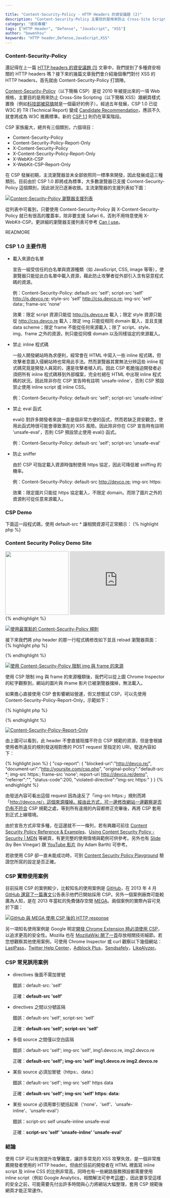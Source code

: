```yaml
---

title: "Content-Security-Policy - HTTP Headers 的資安議題 (2)"
description: "Content-Security-Policy 主要目的是用來防止 Cross-Site Scripting (XSS) 跟網頁樣式置換，本文將介紹 Content-Security-Policy 的使用方式、實際使用案例、常見誤用案例。"
category: "技術專欄"
tags: ["HTTP Header", "Defense", "JavaScript", "XSS"]
author: "bowenhsu"
keywords: "HTTP header,Defense,JavaScript,XSS"
---
```



### Content-Security-Policy

還記得在上一篇 [HTTP headers 的資安議題 (1)](http://devco.re/blog/2014/03/10/security-issues-of-http-headers-1/) 文章中，我們提到了多種資安相關的 HTTP headers 嗎？接下來的幾篇文章我們會介紹幾個專門對付 XSS 的 HTTP headers，首先就由 Content-Security-Policy 打頭陣。

[Content-Security-Policy](https://www.owasp.org/index.php/Content_Security_Policy)（以下簡稱 CSP）是從 2010 年被提出來的一項 Web 規格，主要目的是用來防止 Cross-Site Scripting（以下簡稱 XSS）跟網頁樣式置換（例如[科技部被惡搞](http://udn.com/NEWS/NATIONAL/NAT5/8554327.shtml)就是一個最好的例子）。經過五年發展，CSP 1.0 已從 W3C 的 TR (Technical Report) 變成 [Candidate Recommendation](http://www.w3.org/TR/CSP/)，應該不久就會將成為 W3C 推薦標準。新的 [CSP 1.1](http://w3c.github.io/webappsec/specs/content-security-policy/csp-specification.dev.html) 則仍在草案階段。

CSP 家族龐大，總共有三個類別，六個項目：

* Content-Security-Policy
* Content-Security-Policy-Report-Only
* X-Content-Security-Policy
* X-Content-Security-Policy-Report-Only
* X-WebKit-CSP
* X-WebKit-CSP-Report-Only

在 CSP 發展初期，主流瀏覽器並未全部依照同一標準來開發，因此發展成這三種類別。目前由於 CSP 1.0 即將成為標準，大多數瀏覽器已支援 Content-Security-Policy 這個類別，因此狀況已逐漸收斂。主流瀏覽器的支援列表如下圖：

[![Content-Security-Policy 瀏覽器支援列表](https://lh3.googleusercontent.com/-qJvtcG9lvq8/Ux6DrOeqNhI/AAAAAAAAALQ/gzQ2EbNrOHA/w531-h105-no/csp-browser-support-list.png "Content-Security-Policy 瀏覽器支援列表")](https://lh3.googleusercontent.com/-qJvtcG9lvq8/Ux6DrOeqNhI/AAAAAAAAALQ/gzQ2EbNrOHA/w531-h105-no/csp-browser-support-list.png "Content-Security-Policy 瀏覽器支援列表")

從列表中可看到，只要使用 Content-Security-Policy 與 X-Content-Security-Policy 就已有很高的覆蓋率，除非要支援 Safari 6，否則不用特意使用 X-WebKit-CSP。更詳細的瀏覽器支援列表可參考 [Can I use](http://caniuse.com/contentsecuritypolicy)。

READMORE

### CSP 1.0 主要作用

* 載入來源白名單

  宣告一組受信任的白名單與資源種類（如 JavaScript, CSS, image 等等），使瀏覽器只能從此白名單中載入資源，藉此防止攻擊者從外部引入含有惡意程式碼的資源。

  例：Content-Security-Policy: default-src 'self'; script-src 'self' http://js.devco.re; style-src 'self' http://css.devco.re; img-src 'self' data:; frame-src 'none'

  效果：限定 script 資源只能從 http://js.devco.re 載入；限定 style 資源只能從 http://css.devco.re 載入；限定 img 只能從相同 domain 載入，並且支援 data scheme；限定 frame 不能從任何來源載入；除了 script、style、img、frame 之外的資源，則只能從同樣 domain 以及同樣協定的來源載入。

* 禁止 inline 程式碼

  一般人開發網站時為求便利，經常會在 HTML 中寫入一些 inline 程式碼，但攻擊者意圖入侵網站時也常用此手法。然而瀏覽器其實無法分辨這些 inline 程式碼究竟是開發人員寫的，還是攻擊者植入的。因此 CSP 乾脆強迫開發者必須把所有 inline 程式碼移到外部檔案，完全杜絕在 HTML 中出現 inline 程式碼的狀況。因此除非你在 CSP 宣告時有註明 'unsafe-inline'，否則 CSP 預設禁止使用 inline script 或 inline CSS。

  例：Content-Security-Policy: default-src 'self'; script-src 'unsafe-inline'

* 禁止 eval 函式

  eval() 對許多開發者來說一直是個非常方便的函式，然而若缺乏資安觀念，使用此函式時很可能會導致潛在的 XSS 風險。因此除非你在 CSP 宣告時有註明 'unsafe-eval'，否則 CSP 預設禁止使用 eval() 函式。

  例：Content-Security-Policy: default-src 'self'; script-src 'unsafe-eval'

* 防止 sniffer

  由於 CSP 可指定載入資源時強制使用 https 協定，因此可降低被 sniffing 的機率。

  例：Content-Security-Policy: default-src http://devco.re; img-src https:

  效果：限定圖片只能從 https 協定載入，不限定 domain。而除了圖片之外的資源則可從任意來源載入。

### CSP Demo

下面這一段程式碼，使用 default-src * 讓相關資源可正常顯示：
{% highlight php %}
<?php
header("Content-Security-Policy: default-src *");
?>

<html>
    <head>
        <title>CSP Demo Site</title>
    </head>
    <body>
        <h3>Content Security Policy Demo Site</h3>
        <img width="200" height="200" src="http://devco.re/assets/themes/devcore/images/double-sticker.png"></img>
        <iframe frameborder='0' width='300' height='200' src='http://www.youtube.com/embed/E-BGf1MwecU'></iframe>
    </body>
</html>
{% endhighlight %}

[![使用最寬鬆的 Content-Security-Policy 規則](https://lh3.googleusercontent.com/-DVXEu8Xe4GQ/Ux6DqiVHyBI/AAAAAAAAALU/88qSfa5aJkY/w754-h633-no/csp-demo-1.png "使用最寬鬆的 Content-Security-Policy 規則")](https://lh3.googleusercontent.com/-DVXEu8Xe4GQ/Ux6DqiVHyBI/AAAAAAAAALU/88qSfa5aJkY/w754-h633-no/csp-demo-1.png "使用最寬鬆的 Content-Security-Policy 規則")

接下來我們將 php header 的那一行程式碼修改如下並且 reload 瀏覽器頁面：
{% highlight php %}
<?php
header("Content-Security-Policy: default-src *; img-src https:; frame-src 'none'");
?>
{% endhighlight %}

[![使用 Content-Security-Policy 限制 img 與 frame 的來源](https://lh5.googleusercontent.com/-iisyWwpo5IY/Ux6Dqn3FBgI/AAAAAAAAALM/MahpofJ2sK0/w754-h633-no/csp-demo-2.png "使用 Content-Security-Policy 限制 img 與 frame 的來源")](https://lh5.googleusercontent.com/-iisyWwpo5IY/Ux6Dqn3FBgI/AAAAAAAAALM/MahpofJ2sK0/w754-h633-no/csp-demo-2.png "使用 Content-Security-Policy 限制 img 與 frame 的來源")

使用 CSP 限制 img 與 frame 的來源種類後，我們可以從上圖 Chrome Inspector 的紅字觀察到，網站的圖片與 iframe 影片已被瀏覽器擋掉，無法載入。

如果擔心直接使用 CSP 會影響網站營運，但又想嘗試 CSP，可以先使用 Content-Security-Policy-Report-Only，示範如下：

{% highlight php %}
<?php
header("Content-Security-Policy-Report-Only: default-src *; img-src https:; frame-src 'none'; report-uri http://devco.re/demo");
?>
{% endhighlight %}

[![Content-Security-Policy-Report-Only](https://lh5.googleusercontent.com/-zLXj9r2aIxc/UyGO-Bzi_5I/AAAAAAAAANU/nbwz6lAfTLc/w754-h594-no/csp-demo-report-only.png "Content-Security-Policy-Report-Only")](https://lh5.googleusercontent.com/-zLXj9r2aIxc/UyGO-Bzi_5I/AAAAAAAAANU/nbwz6lAfTLc/w754-h594-no/csp-demo-report-only.png "Content-Security-Policy-Report-Only")

由上圖可以看到，此 header 不會直接阻擋不符合 CSP 規範的資源，但是會根據使用者所違反的規則發送相對應的 POST request 至指定的 URI，發送內容如下：

{% highlight json %}
{
  "csp-report": {
    "blocked-uri":"http://devco.re/",
    "document-uri":"http://yoursite.com/csp.php",
    "original-policy":"default-src *; img-src https:; frame-src 'none'; report-uri http://devco.re/demo",
    "referrer":"",
    "status-code":200,
    "violated-directive":"img-src https:"
  }
}
{% endhighlight %}

由發送內容可看出這個 request 因為違反了「img-src https:」規則而將「http://devco.re/」這個來源擋掉。經由此方式，可一邊修改網站一邊觀察是否仍有不符合 CSP 規範之處，等到所有違規的內容都修正完畢後，再將 CSP 套用到正式上線環境。

由於宣告方式非常多種，在這邊就不一一條列，若有興趣可前往 [Content Security Policy Reference & Examples](http://content-security-policy.com/)、[Using Content Security Policy - Security \| MDN](https://developer.mozilla.org/en-US/docs/Security/CSP/Using_Content_Security_Policy) 等網頁，有更完整的使用情境與範例可供參考。另外也有 [Slide](http://benvinegar.github.io/csp-talk-2013/) (by Ben Vinegar) 跟 [YouTube 影片](https://www.youtube.com/watch?v=pocsv39pNXA) (by Adam Barth) 可參考。

若欲使用 CSP 卻一直未能成功時，可到 [Content Security Policy Playground](http://www.cspplayground.com/csp_validator) 驗證您所寫的設定是否正確。

### CSP 實際使用案例

目前採用 CSP 的案例較少，比較知名的使用案例是 [GitHub](https://github.com/)，在 2013 年 4 月 [GitHub 還寫了一篇專文](https://github.com/blog/1477-content-security-policy)公告表示他們已開始採用 CSP。另外一個案例廠商可能較廣為人知，是在 2013 年當紅的免費儲存空間 [MEGA](https://mega.co.nz/)。兩個案例的實際內容可見於下圖：

[![GitHub 與 MEGA 使用 CSP 後的 HTTP response](https://lh4.googleusercontent.com/-WPU1UT9T6WA/Ux6DrfiQ_EI/AAAAAAAAALc/s0XmlPFKmoc/w1169-h758-no/http-headers-github-and-mega.jpg "GitHub 與 MEGA 使用 CSP 後的 HTTP response")](https://lh4.googleusercontent.com/-WPU1UT9T6WA/Ux6DrfiQ_EI/AAAAAAAAALc/s0XmlPFKmoc/w1169-h758-no/http-headers-github-and-mega.jpg "GitHub 與 MEGA 使用 CSP 後的 HTTP response")

另一項知名使用案例是 Google 明定[開發 Chrome Extension 時必須使用 CSP](http://developer.chrome.com/extensions/contentSecurityPolicy)，以追求更高的安全性。Mozilla 也在 [MozillaWiki 開了一頁](https://wiki.mozilla.org/Security/CSP/Specification)存放相關技術細節。若您想觀察其他使用案例，可使用 Chrome Inspector 或 curl 觀察以下幾個網站：[LastPass](https://lastpass.com/)，[Twitter Help Center](https://support.twitter.com/)，[Adblock Plus](https://adblockplus.org/en/chrome)，[Sendsafely](https://www.sendsafely.com/)，[LikeAlyzer](http://likealyzer.com/)。

### CSP 常見誤用案例

* directives 後面不需加冒號

  錯誤：default-src: 'self'

  正確：**default-src 'self'**

* directives 之間以分號區隔

  錯誤：default-src 'self', script-src 'self'

  正確：**default-src 'self'; script-src 'self'**

* 多個 source 之間僅以空白區隔

  錯誤：default-src 'self'; img-src 'self', img1.devco.re, img2.devco.re

  正確：**default-src 'self'; img-src 'self' img1.devco.re img2.devco.re**

* 某些 source 必須加冒號（https:、data:）

  錯誤：default-src 'self'; img-src 'self' https data

  正確：**default-src 'self'; img-src 'self' https: data:**

* 某些 source 必須用單引號括起來（'none'、'self'、'unsafe-inline'、'unsafe-eval'）

  錯誤：script-src self unsafe-inline unsafe-eval

  正確：**script-src 'self' 'unsafe-inline' 'unsafe-eval'**

### 結論

使用 CSP 可以有效提升攻擊難度，讓許多常見的 XSS 攻擊失效，是一個非常推薦開發者使用的 HTTP header。但由於目前的開發者在 HTML 裡面寫 inline script 及 inline CSS 的比例非常高，同時也有一些網路服務預設都需要使用 inline script（例如 Google Analytics，相關解法可參考[這裡](http://stackoverflow.com/questions/3870345/new-google-analytics-code-into-external-file)），因此要享受這樣的安全之前，可能需要先付出許多時間與心力將網站大幅整理，套用 CSP 規範後網頁才能正常運作。